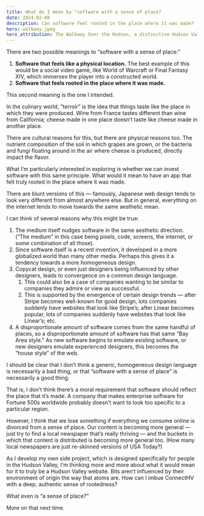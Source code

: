 ```yaml
---
title: What do I mean by "software with a sense of place?
date: 2024-02-08
description: Can software feel rooted in the place where it was made?
hero: walkway.jpeg
hero_attribution: The Walkway Over the Hudson, a distinctive Hudson Valley landmark. Photo by Jimmy Woo / Unsplash
---
```


There are two possible meanings to “software with a sense of place:”

1. **Software that feels like a physical location.** The best example of this would be a social video game, like World of Warcraft or Final Fantasy XIV, which immerses the player into a constructed world.
2. **Software that feels rooted in the place where it was made.**

This second meaning is the one I intended.

In the culinary world, “terroir” is the idea that things taste like the place in which they were produced. Wine from France tastes different than wine from California; cheese made in one place doesn’t taste like cheese made in another place.

There are cultural reasons for this, but there are physical reasons too. The nutrient composition of the soil in which grapes are grown, or the bacteria and fungi floating around in the air where cheese is produced, directly impact the flavor.

What I’m particularly interested in exploring is whether we can invest software with this same principle. What would it mean to have an app that felt truly rooted in the place where it was made.

There are blunt versions of this — famously, Japanese web design tends to look very different from almost anywhere else. But in general, everything on the internet tends to move towards the same aesthetic mean.

I can think of several reasons why this might be true:

1. The medium itself nudges software in the same aesthetic direction. (”The medium” in this case being pixels, code, screens, the internet, or some combination of all those).
2. Since software itself is a recent invention, it developed in a more globalized world than many other media. Perhaps this gives it a tendency towards a more homogeneous design.
3. Copycat design, or even just designers being influenced by other designers, leads to convergence on a common design language.
   1. This could also be a case of companies wanting to be similar to companies they admire or view as successful.
   2. This is supported by the emergence of certain design trends — after Stripe becomes well-known for good design, lots companies suddenly have websites that look like Stripe’s; after Linear becomes popular, lots of companies suddenly have websites that look like Linear’s; etc.
4. A disproportionate amount of software comes from the same handful of places, so a disproportionate amount of software has that same “Bay Area style.” As new software begins to emulate existing software, or new designers emulate experienced designers, this becomes the “house style” of the web.

I should be clear that I don’t think a generic, homogeneous design language is necessarily a bad thing, or that ”software with a sense of place” is necessarily a good thing.

That is, I don’t think there’s a moral requirement that software should reflect the place that it’s made. A company that makes enterprise software for Fortune 500s worldwide probably doesn’t want to look too specific to a particular region.

However, I think that we lose something if everything we consume online is divorced from a sense of place. Our content is becoming more general — just try to find a local newspaper that’s really thriving — and the buckets in which that content is distributed is becoming more general too. (How many local newspapers are just re-skinned versions of USA Today?)

As I develop my own side project, which is designed specifically for people in the Hudson Valley, I‘m thinking more and more about what it would mean for it to truly be a Hudson Valley website. Bits aren’t influenced by their environment of origin the way that atoms are. How can I imbue ConnectHV with a deep, authentic sense of rootedness?

What even is “a sense of place?”

More on that next time.

